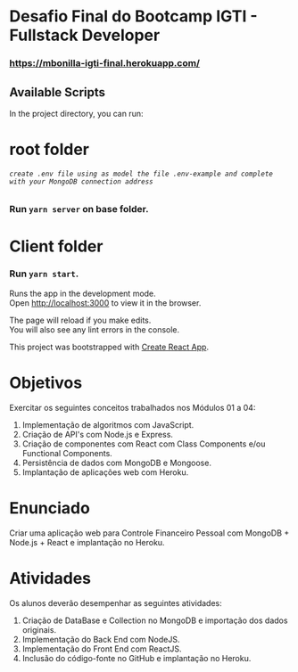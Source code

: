 # Desafio Final do Bootcamp IGTI - Fullstack Developer

### https://mbonilla-igti-final.herokuapp.com/

## Available Scripts

In the project directory, you can run:


# root folder
###### `create .env file using as model the file .env-example and complete with your MongoDB connection address`

### Run `yarn server` on base folder.

# Client folder
### Run `yarn start`.

Runs the app in the development mode.<br />
Open [http://localhost:3000](http://localhost:3000) to view it in the browser.

The page will reload if you make edits.<br />
You will also see any lint errors in the console.

This project was bootstrapped with [Create React App](https://github.com/facebook/create-react-app).


# Objetivos
Exercitar os seguintes conceitos trabalhados nos Módulos 01 a 04:
1. Implementação de algoritmos com JavaScript.
2. Criação de API's com Node.js e Express.
3. Criação de componentes com React com Class Components e/ou Functional Components.
4. Persistência de dados com MongoDB e Mongoose.
5. Implantação de aplicações web com Heroku.

# Enunciado
Criar uma aplicação web para Controle Financeiro Pessoal com MongoDB + Node.js + React e implantação no Heroku.

# Atividades
Os alunos deverão desempenhar as seguintes atividades:
1. Criação de DataBase e Collection no MongoDB e importação dos dados originais.
2. Implementação do Back End com NodeJS.
3. Implementação do Front End com ReactJS.
4. Inclusão do código-fonte no GitHub e implantação no Heroku.